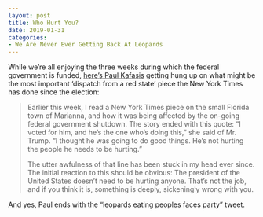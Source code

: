 ```yaml
---
layout: post
title: Who Hurt You?
date: 2019-01-31
categories: 
- We Are Never Ever Getting Back At Leopards
---
```


While we’re all enjoying the three weeks during which the federal government is funded, [here’s Paul Kafasis][1] getting hung up on what might be the most important ‘dispatch from a red state’ piece the New York Times has done since the election:

> Earlier this week, I read a New York Times piece on the small Florida town of Marianna, and how it was being affected by the on-going federal government shutdown. The story ended with this quote: “I voted for him, and he’s the one who’s doing this,” she said of Mr. Trump. “I thought he was going to do good things. He’s not hurting the people he needs to be hurting.”
> 
> The utter awfulness of that line has been stuck in my head ever since. The initial reaction to this should be obvious: The president of the United States doesn’t need to be hurting anyone. That’s not the job, and if you think it is, something is deeply, sickeningly wrong with you.

And yes, Paul ends with the “leopards eating peoples faces party” tweet. 

[1]:	https://onefoottsunami.com/2019/01/11/also-worth-noting-hes-currently-hurting-nearly-everyone/